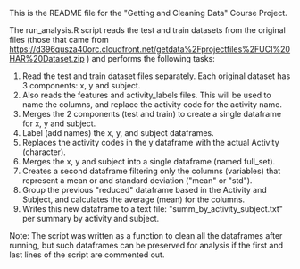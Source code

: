 This is the README file for the "Getting and Cleaning Data" Course Project.

The run_analysis.R script reads the test and train datasets from the original files (those that came from https://d396qusza40orc.cloudfront.net/getdata%2Fprojectfiles%2FUCI%20HAR%20Dataset.zip ) and performs the following tasks:

1) Read the test and train dataset files separately. Each original dataset has 3 components: x, y and subject. 
2) Also reads the features and activity_labels files. This will be used to name the columns, and replace the activity code for the activity name.
3) Merges the 2 components (test and train) to create a single dataframe for x, y and subject.
4) Label (add names) the x, y, and subject dataframes.
5) Replaces the activity codes in the y dataframe with the actual Activity (character).
6) Merges the x, y and subject into a single dataframe (named full_set).
7) Creates a second dataframe filtering only the columns (variables) that represent a mean or and standard deviation ("mean" or "std").
8) Group the previous "reduced" dataframe based in the Activity and Subject, and calculates the average (mean) for the columns.
9) Writes this new dataframe to a text file: "summ_by_activity_subject.txt" per summary by activity and subject.

Note:
The script was written as a function to clean all the dataframes after running, but such dataframes can be preserved for analysis if the first and last lines of the script are commented out.  